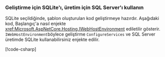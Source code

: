 ### <a name="use-sqlite-for-development-sql-server-for-production"></a>Geliştirme için SQLite'ı, üretim için SQL Server'ı kullanın

SQLite seçildiğinde, şablon oluşturulan kod geliştirmeye hazırdır. Aşağıdaki kod, Başlangıç'a nasıl enjekte <xref:Microsoft.AspNetCore.Hosting.IWebHostEnvironment> ediletilir gösterir. `IWebHostEnvironment`böylece geliştirme `ConfigureServices` ve SQL Server üretimde SQLite kullanabilirsiniz enjekte edilir.

[!code-csharp[](~/includes/RP/code/StartupDevProd.cs?name=snippet&highlight=5,10,14)]

